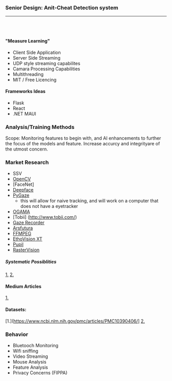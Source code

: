 
### Senior Design: Anit-Cheat Detection system
---
<br></br>

#### "Measure Learning" 
- Client Side Application
- Server Side Streaming
- UDP style streaming capabilites
- Camara Processing Capabilities
- Multithreading
- MIT / Free Licencing

#### Frameworks Ideas
- Flask
- React
- .NET MAUI

### Analysis/Training Methods
Scope: Monitoring features to begin with, and AI enhancements to further the focus of the models and feature. Increase accurcy and integrityare of the utmost concern.

### Market Research
- SSV
- [OpenCV](https://docs.opencv.org/3.4/index.html)
- [FaceNet]
- [Deepface](https://research.facebook.com/publications/deepface-closing-the-gap-to-human-level-performance-in-face-verification/)
- [PyGaze](http://www.pygaze.org/about/)
    - this will allow for naive tracking, and will work on a computer that does not have a eyetracker
- [OGAMA](http://www.ogama.net/)
- [Tobii] (http://www.tobii.com/)
- [Gaze Recorder](https://gazerecorder.com/)
- [Arsfutura](https://arsfutura.com/magazine)
- [FFMPEG](https://ffmpeg.org/)
- [EthoVision XT](https://www.noldus.com/ethovision-xt)
- [Pupil](https://pupil-labs.com/products/core/)
- [RasterVision](https://docs.rastervision.io/en/stable/usage/basics.html)

##### Systematic Possiblities
[1.](https://www.sciencedirect.com/science/article/abs/pii/S0950705120302379)
[2.](https://towardsdatascience.com/support-vector-machine-svm-for-anomaly-detection-73a8d676c331)
#### Medium Articles
[1.](https://towardsdatascience.com/a-facenet-style-approach-to-facial-recognition-dc0944efe8d1)
#### Datasets:
[1.](https://www.ncbi.nlm.nih.gov/pmc/articles/PMC10390406/]
[2.](https://towardsdatascience.com/one-dimensional-cnn-for-human-behavior-classification-fb4371d03633)


### Behavior
- Bluetooch Monitoring
- Wifi sniffing
- Video Streaming
- Mouse Analysis
- Feature Analysis
- Privacy Concerns (FIPPA)
